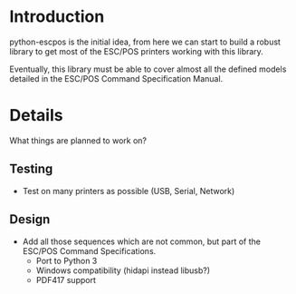 # Introduction #
python-escpos is the initial idea, from here we can start to build a robust library to get most of the ESC/POS printers working with this library.

Eventually, this library must be able to cover almost all the defined models detailed in the ESC/POS Command Specification Manual.

# Details #
What things are planned to work on?

## Testing ##
  * Test on many printers as possible (USB, Serial, Network)

## Design ##
  * Add all those sequences which are not common, but part of the ESC/POS Command Specifications.
    * Port to Python 3
    * Windows compatibility (hidapi instead libusb?)
    * PDF417 support